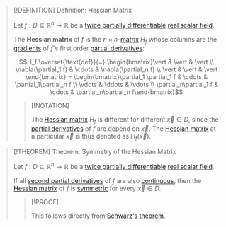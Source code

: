 >[!DEFINITION] Definition: Hessian Matrix
>
>Let $f: D \subseteq \mathbb{R}^n \to \mathbb{R}$ be a [twice partially differentiable](Partial%20Derivatives%20of%20Real%20Scalar%20Fields.md) [real scalar field](../Real%20Scalar%20Field.md).
>
>The **Hessian matrix** of $f$ is the $n \times n$-[matrix](../../../../Algebra/Linear%20Algebra/Matrices/Square%20Matrices/Square%20Matrix.md) $H_f$ whose columns are the [gradients](Gradient.md) of $f$'s first order [partial derivatives](Partial%20Derivatives%20of%20Real%20Scalar%20Fields.md):
>
>$$H_f \overset{\text{def}}{=} \begin{bmatrix}\vert & \vert & \vert \\ \nabla(\partial_1 f) & \cdots & \nabla(\partial_n f) \\ \vert & \vert & \vert \end{bmatrix} = \begin{bmatrix}\partial_1 \partial_1 f & \cdots & \partial_1\partial_n f \\ \vdots & \ddots & \vdots \\ \partial_n\partial_1 f & \cdots & \partial_n\partial_n f\end{bmatrix}$$
>
>>[!NOTATION] 
>>
>>The [Hessian matrix](Hessian%20Matrix.md) $H_f$ is different for different $\vec{x} \in D$, since the [partial derivatives](Partial%20Derivatives%20of%20Real%20Scalar%20Fields.md) of $f$ are depend on $\vec{x}$. The [Hessian matrix](Hessian%20Matrix.md) at a particular $\vec{x}$ is thus denoted as $H_f(\vec{x})$.
>>
>

>[!THEOREM] Theorem: Symmetry of the Hessian Matrix
>
>Let $f: D \subseteq \mathbb{R}^n \to \mathbb{R}$ be a [twice partially differentiable](Partial%20Derivatives%20of%20Real%20Scalar%20Fields.md) [real scalar field](../Real%20Scalar%20Field.md).
>
>If all [second partial derivatives](Partial%20Derivatives%20of%20Real%20Scalar%20Fields.md) of $f$ are also [continuous](../Continuity%20of%20Real%20Scalar%20Fields.md), then the [Hessian matrix](Hessian%20Matrix.md) of $f$ is [symmetric](../../../../Algebra/Linear%20Algebra/Matrices/Square%20Matrices/Symmetric%20Matrices/Symmetric%20Matrix.md) for every $\vec{x} \in D$.
>
>>[!PROOF]-
>>
>>This follows directly from [Schwarz's theorem](Symmetry%20of%20Second%20Derivatives.md).
>>
>